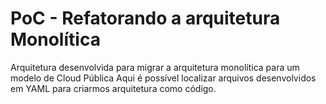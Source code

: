 # PoC - Refatorando a arquitetura Monolítica 
Arquitetura desenvolvida para migrar a arquitetura monolítica para um modelo de Cloud Pública
Aqui é possível localizar arquivos desenvolvidos em YAML para criarmos arquitetura como código.
